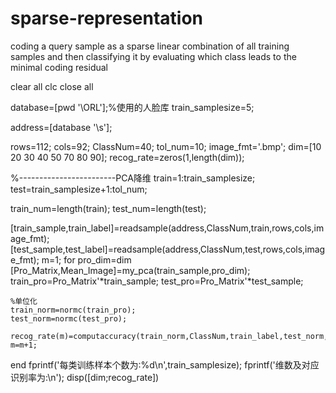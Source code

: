 # sparse-representation
coding a query sample as a sparse linear combination of all training samples and then classifying it by evaluating which class leads to the minimal coding residual

clear all
clc
close all

database=[pwd '\ORL'];%使用的人脸库
train_samplesize=5;

address=[database '\s'];

rows=112;
cols=92;
ClassNum=40;
tol_num=10;
image_fmt='.bmp';
dim=[10 20 30 40 50 70 80 90];
recog_rate=zeros(1,length(dim));

%------------------------PCA降维
train=1:train_samplesize;
test=train_samplesize+1:tol_num;

train_num=length(train);
test_num=length(test);

[train_sample,train_label]=readsample(address,ClassNum,train,rows,cols,image_fmt);
[test_sample,test_label]=readsample(address,ClassNum,test,rows,cols,image_fmt);
m=1;
for pro_dim=dim
    [Pro_Matrix,Mean_Image]=my_pca(train_sample,pro_dim);
    train_pro=Pro_Matrix'*train_sample;
    test_pro=Pro_Matrix'*test_sample;
    
    %单位化
    train_norm=normc(train_pro);
    test_norm=normc(test_pro);
    
    recog_rate(m)=computaccuracy(train_norm,ClassNum,train_label,test_norm,test_label);
    m=m+1;
end
fprintf('每类训练样本个数为:%d\n',train_samplesize);
fprintf('维数及对应识别率为:\n');
disp([dim;recog_rate])

